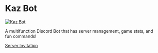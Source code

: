 # Kaz Bot

<a href="https://discordbots.org/bot/419724462716354560" >
  <img src="https://discordbots.org/api/widget/419724462716354560.svg" alt="Kaz Bot" />
</a>

A multifunction Discord Bot that has server management, game stats, and fun commands!

[Server Invitation](https://discordapp.com/oauth2/authorize?client_id=419724462716354560&scope=bot&permissions=2146958591)
